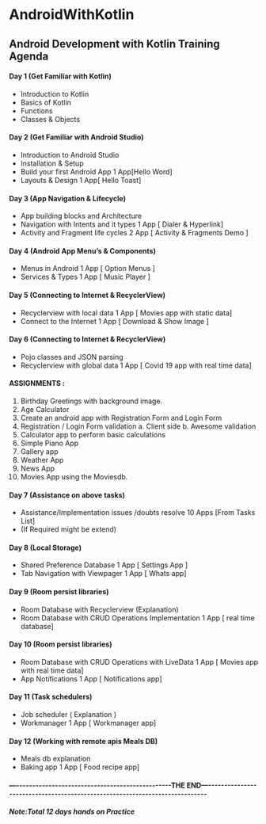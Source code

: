 # AndroidWithKotlin
## Android Development with Kotlin Training Agenda
#### Day 1 (Get Familiar with Kotlin)
* Introduction to Kotlin
* Basics of Kotlin
* Functions
* Classes & Objects
#### Day 2 (Get Familiar with Android Studio)
* Introduction to Android Studio
* Installation & Setup
* Build your first Android App 1 App[Hello Word]
* Layouts & Design 1 App[ Hello Toast]
#### Day 3 (App Navigation & Lifecycle)
* App building blocks and Architecture
* Navigation with Intents and it types 1 App [ Dialer & Hyperlink]
* Activity and Fragment life cycles 2 App [ Activity & Fragments Demo ]
#### Day 4 (Android App Menu’s & Components)
* Menus in Android 1 App [ Option Menus ]
* Services & Types 1 App [ Music Player ]
#### Day 5 (Connecting to Internet & RecyclerView)
* Recyclerview with local data 1 App [ Movies app with static data]
* Connect to the Internet 1 App [ Download & Show Image ]
#### Day 6 (Connecting to Internet & RecyclerView)
* Pojo classes and JSON parsing
* Recyclerview with global data 1 App [ Covid 19 app with real time data]
#### ASSIGNMENTS :
1. Birthday Greetings with background image.
2. Age Calculator
3. Create an android app with Registration Form and Login Form
4. Registration / Login Form validation
a. Client side
b. Awesome validation
5. Calculator app to perform basic calculations
6. Simple Piano App
7. Gallery app
8. Weather App
9. News App
10. Movies App using the Moviesdb.
#### Day 7 (Assistance on above tasks)
* Assistance/Implementation issues /doubts resolve 10 Apps [From Tasks List]
* (If Required might be extend)
#### Day 8 (Local Storage)
* Shared Preference Database 1 App [ Settings App ]
* Tab Navigation with Viewpager 1 App [ Whats app]
#### Day 9 (Room persist libraries)
* Room Database with Recyclerview (Explanation)
* Room Database with CRUD Operations Implementation 1 App [ real time database]
#### Day 10 (Room persist libraries)
* Room Database with CRUD Operations with LiveData 1 App [ Movies app with real
time data]
* App Notifications 1 App [ Notifications app]
#### Day 11 (Task schedulers)
* Job scheduler ( Explanation )
* Workmanager 1 App [ Workmanager app]
#### Day 12 (Working with remote apis Meals DB)
* Meals db explanation
* Baking app 1 App [ Food recipe app]
  
#### —------------------------------------------------THE END—----------------------------------------------------------------------------
##### Note:Total 12 days hands on Practice
